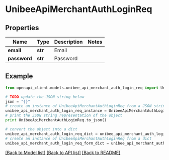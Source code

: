 # UnibeeApiMerchantAuthLoginReq


## Properties

Name | Type | Description | Notes
------------ | ------------- | ------------- | -------------
**email** | **str** | Email | 
**password** | **str** | Password | 

## Example

```python
from openapi_client.models.unibee_api_merchant_auth_login_req import UnibeeApiMerchantAuthLoginReq

# TODO update the JSON string below
json = "{}"
# create an instance of UnibeeApiMerchantAuthLoginReq from a JSON string
unibee_api_merchant_auth_login_req_instance = UnibeeApiMerchantAuthLoginReq.from_json(json)
# print the JSON string representation of the object
print UnibeeApiMerchantAuthLoginReq.to_json()

# convert the object into a dict
unibee_api_merchant_auth_login_req_dict = unibee_api_merchant_auth_login_req_instance.to_dict()
# create an instance of UnibeeApiMerchantAuthLoginReq from a dict
unibee_api_merchant_auth_login_req_form_dict = unibee_api_merchant_auth_login_req.from_dict(unibee_api_merchant_auth_login_req_dict)
```
[[Back to Model list]](../README.md#documentation-for-models) [[Back to API list]](../README.md#documentation-for-api-endpoints) [[Back to README]](../README.md)


